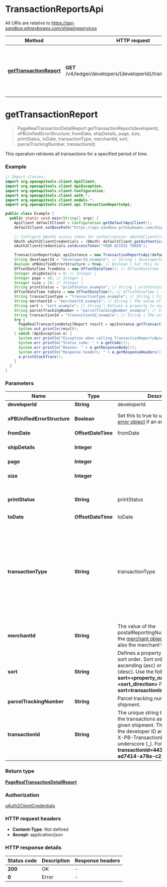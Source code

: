 # TransactionReportsApi

All URIs are relative to *https://api-sandbox.pitneybowes.com/shippingservices*

Method | HTTP request | Description
------------- | ------------- | -------------
[**getTransactionReport**](TransactionReportsApi.md#getTransactionReport) | **GET** /v4/ledger/developers/{developerId}/transactions/reports | This operation retrieves all transactions for a specified period of time.


<a name="getTransactionReport"></a>
# **getTransactionReport**
> PageRealTransactionDetailReport getTransactionReport(developerId, xPBUnifiedErrorStructure, fromDate, shipDetails, page, size, printStatus, toDate, transactionType, merchantId, sort, parcelTrackingNumber, transactionId)

This operation retrieves all transactions for a specified period of time.

### Example
```java
// Import classes:
import org.openapitools.client.ApiClient;
import org.openapitools.client.ApiException;
import org.openapitools.client.Configuration;
import org.openapitools.client.auth.*;
import org.openapitools.client.models.*;
import org.openapitools.client.api.TransactionReportsApi;

public class Example {
  public static void main(String[] args) {
    ApiClient defaultClient = Configuration.getDefaultApiClient();
    defaultClient.setBasePath("https://api-sandbox.pitneybowes.com/shippingservices");
    
    // Configure OAuth2 access token for authorization: oAuth2ClientCredentials
    OAuth oAuth2ClientCredentials = (OAuth) defaultClient.getAuthentication("oAuth2ClientCredentials");
    oAuth2ClientCredentials.setAccessToken("YOUR ACCESS TOKEN");

    TransactionReportsApi apiInstance = new TransactionReportsApi(defaultClient);
    String developerId = "developerId_example"; // String | developerId
    Boolean xPBUnifiedErrorStructure = true; // Boolean | Set this to true to use the standard [error object](https://shipping.pitneybowes.com/reference/error-object.html#standard-error-object) if an error occurs.
    OffsetDateTime fromDate = new OffsetDateTime(); // OffsetDateTime | fromDate
    Integer shipDetails = 0; // Integer | 
    Integer page = 56; // Integer | 
    Integer size = 20; // Integer | 
    String printStatus = "printStatus_example"; // String | printStatus
    OffsetDateTime toDate = new OffsetDateTime(); // OffsetDateTime | toDate
    String transactionType = "transactionType_example"; // String | transactionType
    String merchantId = "merchantId_example"; // String | The value of the postalReportingNumber element in the [merchant object](https://shipping.pitneybowes.com/reference/resource-objects.html). This value is also the merchant's Shipper ID.
    String sort = "sort_example"; // String | Defines a property to sort on and the sort order. Sort order can be ascending (asc) or descending (desc). Use the following form-  * **sort=<property_name>,<sort_direction>** For example- **sort=transactionId,desc** 
    String parcelTrackingNumber = "parcelTrackingNumber_example"; // String | Parcel tracking number of the shipment.
    String transactionId = "transactionId_example"; // String | The unique string that identifies all the transactions associated with a given shipment. The string comprises the developer ID and the shipment's X-PB-TransactionId, separated by an underscore (_). For example-  * **transactionId=44397664_ad5aa07-ad7414-a78a-c22b3**
    try {
      PageRealTransactionDetailReport result = apiInstance.getTransactionReport(developerId, xPBUnifiedErrorStructure, fromDate, shipDetails, page, size, printStatus, toDate, transactionType, merchantId, sort, parcelTrackingNumber, transactionId);
      System.out.println(result);
    } catch (ApiException e) {
      System.err.println("Exception when calling TransactionReportsApi#getTransactionReport");
      System.err.println("Status code: " + e.getCode());
      System.err.println("Reason: " + e.getResponseBody());
      System.err.println("Response headers: " + e.getResponseHeaders());
      e.printStackTrace();
    }
  }
}
```

### Parameters

Name | Type | Description  | Notes
------------- | ------------- | ------------- | -------------
 **developerId** | **String**| developerId |
 **xPBUnifiedErrorStructure** | **Boolean**| Set this to true to use the standard [error object](https://shipping.pitneybowes.com/reference/error-object.html#standard-error-object) if an error occurs. | [optional] [default to true]
 **fromDate** | **OffsetDateTime**| fromDate | [optional]
 **shipDetails** | **Integer**|  | [optional] [default to 0] [enum: 0, 1]
 **page** | **Integer**|  | [optional]
 **size** | **Integer**|  | [optional] [default to 20]
 **printStatus** | **String**| printStatus | [optional] [enum: SBR, SBRPrinted, SBRCharged]
 **toDate** | **OffsetDateTime**| toDate | [optional]
 **transactionType** | **String**| transactionType | [optional] [enum: POSTAGE FUND, POSTAGE PRINT, POSTAGE REFUND, APV-POSTAGE ALL, APV-POSTAGE OVERPAID, APV-POSTAGE UNDERPAID]
 **merchantId** | **String**| The value of the postalReportingNumber element in the [merchant object](https://shipping.pitneybowes.com/reference/resource-objects.html). This value is also the merchant&#39;s Shipper ID. | [optional]
 **sort** | **String**| Defines a property to sort on and the sort order. Sort order can be ascending (asc) or descending (desc). Use the following form-  * **sort&#x3D;&lt;property_name&gt;,&lt;sort_direction&gt;** For example- **sort&#x3D;transactionId,desc**  | [optional]
 **parcelTrackingNumber** | **String**| Parcel tracking number of the shipment. | [optional]
 **transactionId** | **String**| The unique string that identifies all the transactions associated with a given shipment. The string comprises the developer ID and the shipment&#39;s X-PB-TransactionId, separated by an underscore (_). For example-  * **transactionId&#x3D;44397664_ad5aa07-ad7414-a78a-c22b3** | [optional]

### Return type

[**PageRealTransactionDetailReport**](PageRealTransactionDetailReport.md)

### Authorization

[oAuth2ClientCredentials](../README.md#oAuth2ClientCredentials)

### HTTP request headers

 - **Content-Type**: Not defined
 - **Accept**: application/json

### HTTP response details
| Status code | Description | Response headers |
|-------------|-------------|------------------|
**200** | OK |  -  |
**0** | Error |  -  |

